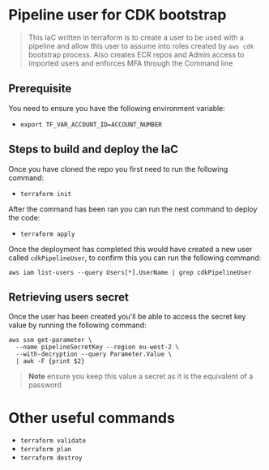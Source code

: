 # Pipeline user for CDK bootstrap

> This IaC written in terraform is to create a user to be used with a pipeline and
> allow this user to assume into roles created by `aws cdk` bootstrap process.
> Also creates ECR repos and Admin access to imported users and enforces MFA
> through the Command line

## Prerequisite

You need to ensure you have the following environment variable:

- `export TF_VAR_ACCOUNT_ID=ACCOUNT_NUMBER`

## Steps to build and deploy the IaC

Once you have cloned the repo you first need to run the following command:

- `terraform init`

After the command has been ran you can run the nest command to deploy the code:

- `terraform apply`

Once the deployment has completed this would have created a new user called
`cdkPipelineUser`, to confirm this you can run the following command:

```shell
aws iam list-users --query Users[*].UserName | grep cdkPipelineUser
```

## Retrieving users secret

Once the user has been created you'll be able to access the secret key value
by running the following command:

```shell
aws ssm get-parameter \
  --name pipelineSecretKey --region eu-west-2 \
  --with-decryption --query Parameter.Value \
  | awk -F {print $2}
```

> **Note** ensure you keep this value a secret as it is the equivalent of a password

# Other useful commands

- `terraform validate`
- `terraform plan`
- `terraform destroy`
